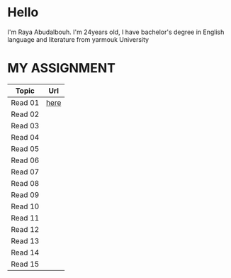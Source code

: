 # Hello
I'm Raya Abudalbouh. I'm 24years old, I have bachelor's degree in English language and literature from yarmouk University

# MY ASSIGNMENT

Topic     |  Url
----------|----------
Read 01 |[here](https://raya33.github.io/Code-201-Reading-Notes/Read%2001/)
Read 02 |
Read 03 |
Read 04 |
Read 05 |
Read 06 |
Read 07 |
Read 08 |
Read 09 |
Read 10 |
Read 11 |
Read 12 |
Read 13 |
Read 14 |
Read 15 |
